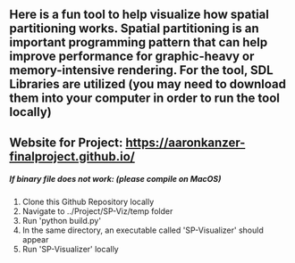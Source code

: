 ## Here is a fun tool to help visualize how spatial partitioning works. Spatial partitioning is an important programming pattern that can help improve performance for graphic-heavy or memory-intensive rendering. For the tool, SDL Libraries are utilized (you may need to download them into your computer in order to run the tool locally)

## Website for Project: https://aaronkanzer-finalproject.github.io/

##### If binary file does not work: (please compile on MacOS)

1. Clone this Github Repository locally
2. Navigate to ../Project/SP-Viz/temp folder
3. Run 'python build.py'
4. In the same directory, an executable called 'SP-Visualizer' should appear
5. Run 'SP-Visualizer' locally

